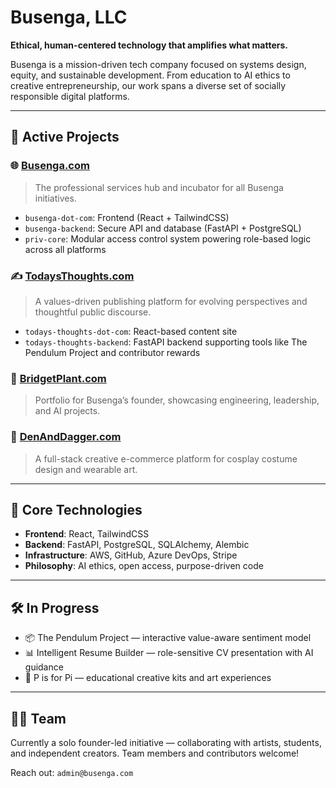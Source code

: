 # Busenga, LLC

**Ethical, human-centered technology that amplifies what matters.**

Busenga is a mission-driven tech company focused on systems design, equity, and sustainable development. From education to AI ethics to creative entrepreneurship, our work spans a diverse set of socially responsible digital platforms.

---

## 🚀 Active Projects

### 🌐 [Busenga.com](https://busenga.com)
> The professional services hub and incubator for all Busenga initiatives.

- `busenga-dot-com`: Frontend (React + TailwindCSS)
- `busenga-backend`: Secure API and database (FastAPI + PostgreSQL)
- `priv-core`: Modular access control system powering role-based logic across all platforms

### ✍️ [TodaysThoughts.com](https://todaysthoughts.com)
> A values-driven publishing platform for evolving perspectives and thoughtful public discourse.

- `todays-thoughts-dot-com`: React-based content site
- `todays-thoughts-backend`: FastAPI backend supporting tools like The Pendulum Project and contributor rewards

### 🪪 [BridgetPlant.com](https://bridgetplant.com)
> Portfolio for Busenga’s founder, showcasing engineering, leadership, and AI projects.

### 🧵 [DenAndDagger.com](https://denanddagger.com)
> A full-stack creative e-commerce platform for cosplay costume design and wearable art.

---

## 🧩 Core Technologies

- **Frontend**: React, TailwindCSS
- **Backend**: FastAPI, PostgreSQL, SQLAlchemy, Alembic
- **Infrastructure**: AWS, GitHub, Azure DevOps, Stripe
- **Philosophy**: AI ethics, open access, purpose-driven code

---

## 🛠️ In Progress

- 📦 The Pendulum Project — interactive value-aware sentiment model
- 📊 Intelligent Resume Builder — role-sensitive CV presentation with AI guidance
- 🎨 P is for Pi — educational creative kits and art experiences

---

## 👩‍💻 Team

Currently a solo founder-led initiative — collaborating with artists, students, and independent creators. Team members and contributors welcome!

Reach out: `admin@busenga.com`

